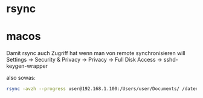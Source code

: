 # rsync

# macos

Damit rsync auch Zugriff hat wenn man von remote synchronisieren will
Settings -> Security & Privacy -> Privacy -> Full Disk Access -> sshd-keygen-wrapper

also sowas:
```bash
rsync -avzh --progress user@192.168.1.100:/Users/user/Documents/ /daten/user/rsync/
```
